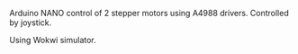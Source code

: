 Arduino NANO control of 2 stepper motors using A4988 drivers. Controlled by joystick.

Using Wokwi simulator.
